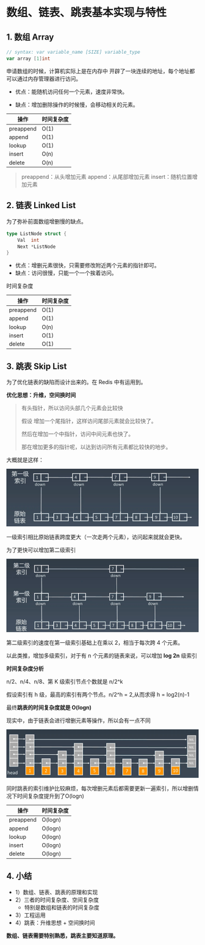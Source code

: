 # 数组、链表、跳表基本实现与特性



## 1. 数组 Array

```go
// syntax: var variable_name [SIZE] variable_type
var array [1]int
```

申请数组的时候，计算机实际上是在内存中 开辟了一块连续的地址，每个地址都可以通过内存管理器进行访问。

* 优点：能随机访问任何一个元素，速度非常快。

* 缺点：增加删除操作的时候慢，会移动相关的元素。


| 操作      | 时间复杂度 |
| --------- | ---------- |
| preappend | O(1)       |
| append    | O(1)       |
| lookup    | O(1)       |
| insert    | O(n)       |
| delete    | O(n)       |

> preappend：从头增加元素  append：从尾部增加元素 insert：随机位置增加元素



## 2. 链表 Linked List

为了弥补前面数组增删慢的缺点。

```go
type ListNode struct {
	Val  int
	Next *ListNode
}
```

* 优点：增删元素很快，只需要修改附近两个元素的指针即可。
* 缺点：访问很慢，只能一个一个挨着访问。

时间复杂度



| 操作      | 时间复杂度 |
| --------- | ---------- |
| preappend | O(1)       |
| append    | O(1)       |
| lookup    | O(n)       |
| insert    | O(1)       |
| delete    | O(1)       |



## 3. 跳表 Skip List

为了优化链表的缺陷而设计出来的。在 Redis 中有运用到。

**优化思想：升维，空间换时间**

> 有头指针，所以访问头部几个元素会比较快
>
> 假设 增加一个尾指针，这样访问尾部元素就会比较快了。
>
> 然后在增加一个中指针，访问中间元素也快了。
>
> 那在增加更多的指针呢，以达到访问所有元素都比较快的地步。

大概就是这样：

![skip-list.png](assets/skip-list-first-index.png)

一级索引相比原始链表跨度更大（一次走两个元素），访问起来就就会更快。

为了更快可以增加第二级索引

![](assets/skip-list-second-index.png)

第二级索引的速度在第一级索引基础上在乘以 2，相当于每次跨 4 个元素。



以此类推，增加多级索引，对于有 n 个元素的链表来说，可以增加 **log 2n** 级索引



**时间复杂度分析**

n/2、n/4、n/8、第 K 级索引节点个数就是 n/2^k

假设索引有 h 级，最高的索引有两个节点。n/2^h = 2,从而求得 h = log2(n)-1



最终**跳表的时间复杂度就是 O(logn)**



现实中，由于链表会进行增删元素等操作，所以会有一点不同

![](assets/skip-list-real.png)



同时跳表的索引维护比较麻烦，每次增删元素后都需要更新一遍索引，所以增删情况下时间复杂度提升到了O(logn)



| 操作      | 时间复杂度 |
| --------- | ---------- |
| preappend | O(logn)    |
| append    | O(logn)    |
| lookup    | O(logn)    |
| insert    | O(logn)    |
| delete    | O(logn)    |

## 4. 小结

* 1）数组、链表、跳表的原理和实现
* 2）三者的时间复杂度、空间复杂度
  * 特别是数组和链表的时间复杂度
* 3）工程运用
* 4）跳表：升维思想 + 空间换时间

**数组、链表需要特别熟悉，跳表主要知道原理。**